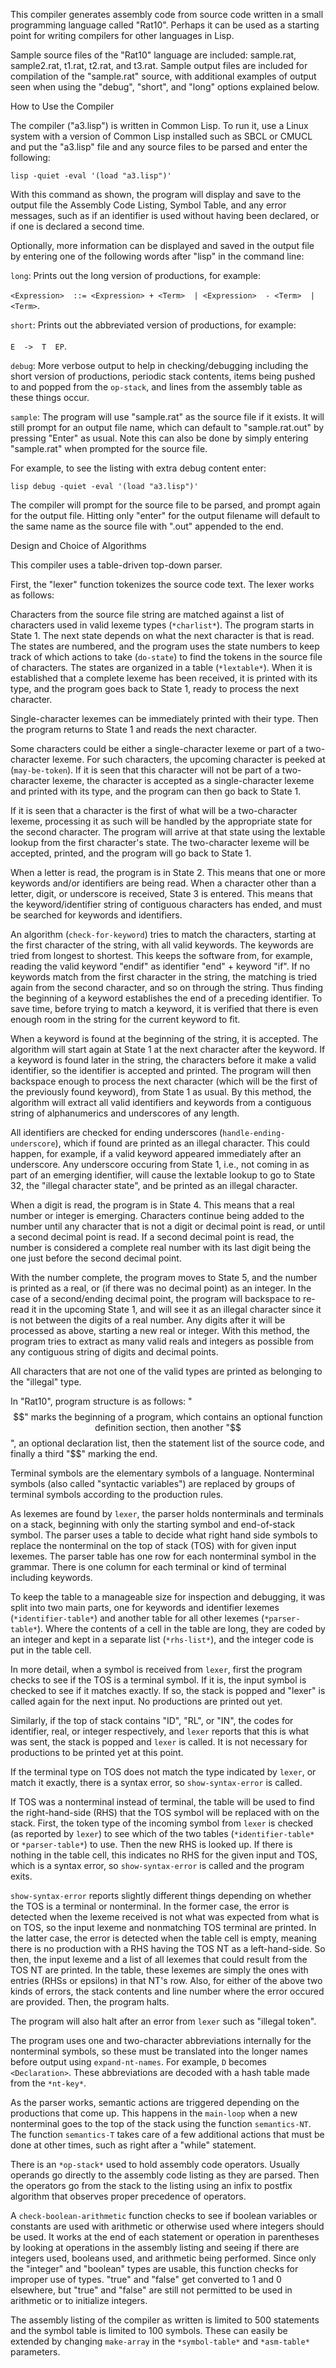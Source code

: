 This compiler generates assembly code from source code written in a small programming language called "Rat10". Perhaps it can be used as a starting point for writing compilers for other languages in Lisp.

Sample source files of the "Rat10" language are included: sample.rat, sample2.rat, t1.rat, t2.rat, and t3.rat. Sample output files are included for compilation of the "sample.rat" source, with additional examples of output seen when using the "debug", "short", and "long" options explained below. 

How to Use the Compiler

The compiler ("a3.lisp") is written in Common Lisp. To run it, use a Linux system with a version of Common Lisp installed such as SBCL or CMUCL and put the "a3.lisp" file and any source files to be parsed and enter the following:

`lisp -quiet -eval '(load "a3.lisp")'`

With this command as shown, the program will display and save to the output file the Assembly Code Listing, Symbol Table, and any error messages, such as if an identifier is used without having been declared, or if one is declared a second time.

Optionally, more information can be displayed and saved in the output file by entering one of the following words after "lisp" in the command line:

`long`:  Prints out the long version of productions, for example:<br>  
`<Expression>  ::= <Expression> + <Term>  | <Expression>  - <Term>  | <Term>`.

`short`: Prints out the abbreviated version of productions, for example:<br>  
`E  ->  T  EP`.

`debug`: More verbose output to help in checking/debugging including the short version of productions, periodic stack contents, items being pushed to and popped from the `op-stack`, and lines from the assembly table as these things occur.

`sample`: The program will use "sample.rat" as the source file if it exists. It will still prompt for an output file name, which can default to "sample.rat.out" by pressing "Enter" as usual. Note this can also be done by simply entering "sample.rat" when prompted for the source file.

For example, to see the listing with extra debug content enter:

`lisp debug -quiet -eval '(load "a3.lisp")'`

The compiler will prompt for the source file to be parsed, and prompt again for the output file.
Hitting only "enter" for the output filename will default to the same name as the source file with ".out" appended to the end.

Design and Choice of Algorithms

This compiler uses a table-driven top-down parser.

First, the "lexer" function tokenizes the source code text. The lexer works as follows:

Characters from the source file string are matched against a list of characters used in valid lexeme types (`*charlist*`). The program starts in State 1. The next state depends on what the next character is that is read. The states are numbered, and the program uses the state numbers to keep track of which actions to take (`do-state`) to find the tokens in the source file of characters. The states are organized in a table (`*lextable*`). When it is established that a complete lexeme has been received, it is printed with its type, and the program goes back to State 1, ready to process the next character.

Single-character lexemes can be immediately printed with their type. Then the program returns to State 1 and reads the next character.

Some characters could be either a single-character lexeme or part of a two-character lexeme. For such characters, the upcoming character is peeked at (`may-be-token`). If it is seen that this character will not be part of a two-character lexeme, the character is accepted as a single-character lexeme and printed with its type, and the program can then go back to State 1.

If it is seen that a character is the first of what will be a two-character lexeme, processing it as such will be handled by the appropriate state for the second character. The program will arrive at that state using the lextable lookup from the first character's state. The two-character lexeme will be accepted, printed, and the program will go back to State 1.

When a letter is read, the program is in State 2. This means that one or more keywords and/or identifiers are being read. When a character other than a letter, digit, or underscore is received, State 3 is entered. This means that the keyword/identifier string of contiguous characters has ended, and must be searched for keywords and identifiers.

An algorithm (`check-for-keyword`) tries to match the characters, starting at the first character of the string, with all valid keywords. The keywords are tried from longest to shortest. This keeps the software from, for example, reading the valid keyword "endif" as identifier "end" + keyword "if". If no keywords match from the first character in the string, the matching is tried again from the second character, and so on through the string. Thus finding the beginning of a keyword establishes the end of a preceding identifier. To save time, before trying to match a keyword, it is verified that there is even enough room in the string for the current keyword to fit.

When a keyword is found at the beginning of the string, it is accepted. The algorithm will start again at State 1 at the next character after the keyword. If a keyword is found later in the string, the characters before it make a valid identifier, so the identifier is accepted and printed. The program will then backspace enough to process the next character (which will be the first of the previously found keyword), from State 1 as usual. By this method, the algorithm will extract all valid identifiers and keywords from a contiguous string of alphanumerics and underscores of any length.

All identifiers are checked for ending underscores (`handle-ending-underscore`), which if found are printed as an illegal character. This could happen, for example, if a valid keyword appeared immediately after an underscore. Any underscore occuring from State 1, i.e., not coming in as part of an emerging identifier, will cause the lextable lookup to go to State 32, the "illegal character state", and be printed as an illegal character.

When a digit is read, the program is in State 4. This means that a real number or integer is emerging. Characters continue being added to the number until any character that is not a digit or decimal point is read, or until a second decimal point is read. If a second decimal point is read, the number is considered a complete real number with its last digit being the one just before the second decimal point.

With the number complete, the program moves to State 5, and the number is printed as a real, or (if there was no decimal point) as an integer. In the case of a second/ending decimal point, the program will backspace to re-read it in the upcoming State 1, and will see it as an illegal character since it is not between the digits of a real number. Any digits after it will be processed as above, starting a new real or integer. With this method, the program tries to extract as many valid reals and integers as possible from any contiguous string of digits and decimal points.

All characters that are not one of the valid types are printed as belonging to the "illegal" type.

In "Rat10", program structure is as follows: "$$" marks the beginning of a program, which contains an optional function definition section, then another "$$", an optional declaration list, then the statement list of the source code, and finally a third "$$" marking the end.

Terminal symbols are the elementary symbols of a language. Nonterminal symbols (also called "syntactic variables") are replaced by groups of terminal symbols according to the production rules. 

As lexemes are found by `lexer`, the parser holds nonterminals and terminals on a stack, beginning with only the starting symbol and end-of-stack symbol. The parser uses a table to decide what right hand side symbols to replace the nonterminal on the top of stack (TOS) with for given input lexemes. The parser table has one row for each nonterminal symbol in the grammar. There is one column for each terminal or kind of terminal including keywords.

To keep the table to a manageable size for inspection and debugging, it was split into two main parts, one for keywords and identifier lexemes (`*identifier-table*`) and another table for all other lexemes (`*parser-table*`). Where the contents of a cell in the table are long, they are coded by an integer and kept in a separate list (`*rhs-list*`), and the integer code is put in the table cell.

In more detail, when a symbol is received from `lexer`, first the program checks to see if the TOS is a terminal symbol. If it is, the input symbol is checked to see if it matches exactly. If so, the stack is popped and "lexer" is called again for the next input. No productions are printed out yet.

Similarly, if the top of stack contains "ID", "RL", or "IN", the codes for identifier, real, or integer respectively, and `lexer` reports that this is what was sent, the stack is popped and `lexer` is called. It is not necessary for productions to be printed yet at this point.

If the terminal type on TOS does not match the type indicated by `lexer`, or match it exactly, there is a syntax error, so `show-syntax-error` is called.

If TOS was a nonterminal instead of terminal, the table will be used to find the right-hand-side (RHS) that the TOS symbol will be replaced with on the stack. First, the token type of the incoming symbol from `lexer` is checked (as reported by `lexer`) to see which of the two tables (`*identifier-table*` or `*parser-table*`) to use. Then the new RHS is looked up. If there is nothing in the table cell, this indicates no RHS for the given input and TOS, which is a syntax error, so `show-syntax-error` is called and the program exits.

`show-syntax-error` reports slightly different things depending on whether the TOS is a terminal or nonterminal. In the former case, the error is detected when the lexeme received is not what was expected from what is on TOS, so the input lexeme and nonmatching TOS terminal are printed. In the latter case, the error is detected when the table cell is empty, meaning there is no production with a RHS having the TOS NT as a left-hand-side. So then, the input lexeme and a list of all lexemes that could result from the TOS NT are printed. In the table, these lexemes are simply the ones with entries (RHSs or epsilons) in that NT's row. Also, for either of the above two kinds of errors, the stack contents and line number where the error occured are provided. Then, the program halts.

The program will also halt after an error from `lexer` such as "illegal token".

The program uses one and two-character abbreviations internally for the nonterminal symbols, so these must be translated into the longer names before output using `expand-nt-names`. For example, `D` becomes `<Declaration>`. These abbreviations are decoded with a hash table made from the `*nt-key*`.

As the parser works, semantic actions are triggered depending on the productions that come up. This happens in the `main-loop` when a new nonterminal goes to the top of the stack using the function `semantics-NT`. The function `semantics-T` takes care of a few additional actions that must be done at other times, such as right after a "while" statement.

There is an `*op-stack*` used to hold assembly code operators. Usually operands go directly to the assembly code listing as they are parsed. Then the operators go from the stack to the listing using an infix to postfix algorithm that observes proper precedence of operators.

A `check-boolean-arithmetic` function checks to see if boolean variables or constants are used with arithmetic or otherwise used where integers should be used. It works at the end of each statement or operation in parentheses by looking at operations in the assembly listing and seeing if there are integers used, booleans used, and arithmetic being performed. Since only the "integer" and "boolean" types are usable, this function checks for improper use of types. "true" and "false" get converted to 1 and 0 elsewhere, but "true" and "false" are still not permitted to be used in arithmetic or to initialize integers.

The assembly listing of the compiler as written is limited to 500 statements and the symbol table is limited to 100 symbols. These can easily be extended by changing `make-array` in the `*symbol-table*` and `*asm-table*` parameters. 
